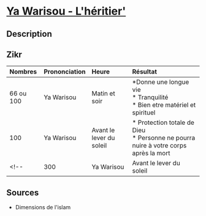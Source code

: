 # [Ya Warisou - L'héritier'](../readme.md)

## Description

## Zikr

| Nombres | Prononciation | Heure | Résultat |
| :-- | :-- | :-- | :-- |
| 66 ou 100 | Ya Warisou | Matin et soir| *Donne une longue vie <br> * Tranquilité <br> * Bien etre matériel et spirituel |
| 100 | Ya Warisou | Avant le lever du soleil | * Protection totale de Dieu <br> * Personne ne pourra nuire à votre corps après la mort |
<!-- | 300 | Ya Warisou | Avant le lever du soleil | * Résoud tous les problèmes <br> * Pour obtenir le secours rapide de d'Allah dans toute chose | -->

## Sources

* Dimensions de l'islam 
